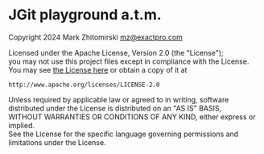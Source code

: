 # JGit playground a.t.m.

Copyright 2024 Mark Zhitomirski <mz@exactpro.com>  

Licensed under the Apache License, Version 2.0 (the "License");  
you may not use this project files except in compliance with the License.  
You may see [the License here](LICENSE) or obtain a copy of it at  

    http://www.apache.org/licenses/LICENSE-2.0  

Unless required by applicable law or agreed to in writing, software  
distributed under the License is distributed on an "AS IS" BASIS,  
WITHOUT WARRANTIES OR CONDITIONS OF ANY KIND, either express or implied.  
See the License for the specific language governing permissions and  
limitations under the License.
